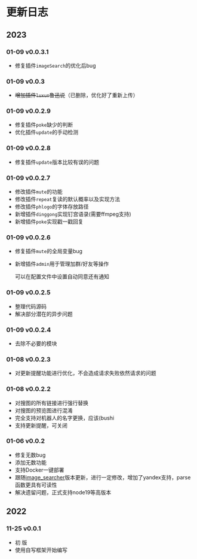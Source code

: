 # 更新日志

## 2023

### 01-09 v0.0.3.1
- 修复插件`imageSearch`的优化后bug

### 01-09 v0.0.3
- ~~增加插件`luxun`鲁迅说~~（已删除，优化好了重新上传）

### 01-09 v0.0.2.9
- 修复插件`poke`缺少的判断
- 优化插件`update`的手动检测

### 01-09 v0.0.2.8
- 修复插件`update`版本比较有误的问题

### 01-09 v0.0.2.7
- 修改插件`mute`的功能
- 修改插件`repeat`复读的默认概率以及实现方法
- 修改插件`phlogo`的字体存放路径
- 新增插件`dinggong`实现钉宫语录(需要ffmpeg支持)
- 新增插件`poke`实现戳一戳回复

### 01-09 v0.0.2.6
- 修复插件`mute`的全局变量bug
- 新增插件`admin`用于管理加群/好友等操作

  可以在配置文件中设置自动同意还有通知

### 01-09 v0.0.2.5
- 整理代码源码
- 解决部分潜在的异步问题

### 01-09 v0.0.2.4
- 去除不必要的模块

### 01-08 v0.0.2.3
- 对更新提醒功能进行优化，不会造成请求失败依然请求的问题

### 01-08 v0.0.2.2
- 对搜图的所有链接进行强行替换
- 对搜图的预览图进行混淆
- 完全支持对机器人的名字更换，应该(bushi
- 支持更新提醒，可关闭

### 01-06 v0.0.2
- 修复无数bug
- 添加无数功能
- 支持Docker一键部署
- 跟随[image_searcher](https://github.com/huankong233/ImageSearcher)版本更新，进行一定修改，增加了yandex支持，parse函数更具有可读性
- 解决遗留问题，正式支持node19等高版本

## 2022

### 11-25 v0.0.1
- 初 版
- 使用自写框架开始编写